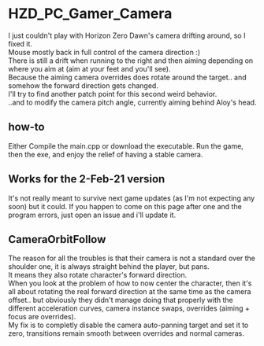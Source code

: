 # HZD_PC_Gamer_Camera
I just couldn't play with Horizon Zero Dawn's camera drifting around, so I fixed it.  
Mouse mostly back in full control of the camera direction :)  
There is still a drift when running to the right and then aiming depending on where you aim at (aim at your feet and you'll see).  
Because the aiming camera overrides does rotate around the target.. and somehow the forward direction gets changed.  
I'll try to find another patch point for this second weird behavior.  
..and to modify the camera pitch angle, currently aiming behind Aloy's head.

## how-to
Either Compile the main.cpp or download the executable.
Run the game, then the exe, and enjoy the relief of having a stable camera.


## Works for the 2-Feb-21 version 
It's not really meant to survive next game updates (as I'm not expecting any soon) but it could.
If you happen to come on this page after one and the program errors, just open an issue and i'll update it.

## CameraOrbitFollow
The reason for all the troubles is that their camera is not a standard over the shoulder one, it is always straight behind the player, but pans.  
It means they also rotate character's forward direction.  
When you look at the problem of how to now center the character, then it's all about rotating the real forward direction at the same time as the camera offset.. but obviously they didn't manage doing that properly with the different acceleration curves, camera instance swaps, overrides (aiming + focus are overrides).  
My fix is to completly disable the camera auto-panning target and set it to zero, transitions remain smooth between overrides and normal cameras.


